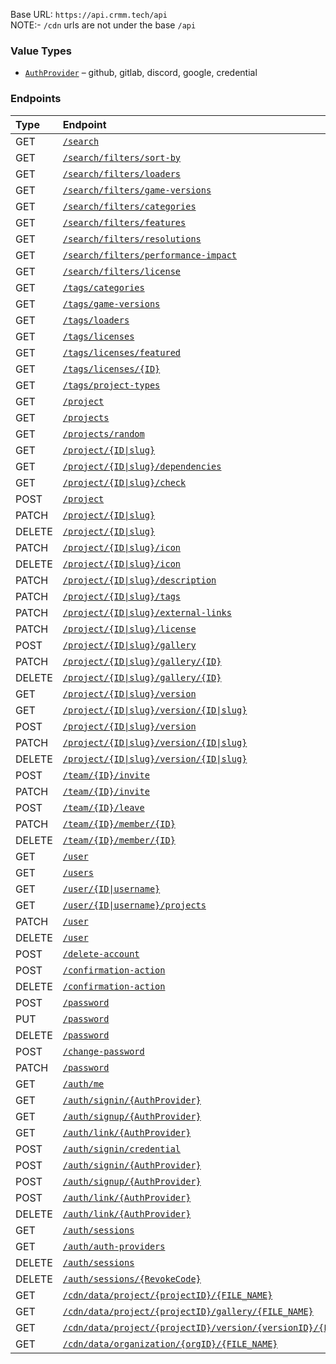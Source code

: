 Base URL: `https://api.crmm.tech/api` <br />
NOTE:- `/cdn` urls are not under the base `/api`

### Value Types
* [`AuthProvider`](/packages/shared/types/index.ts#L2) &ndash; github, gitlab, discord, google, credential

### Endpoints
| Type   | Endpoint  |
|:-------|:----------|
| GET    | [`/search`](/packages/backend/src/search/router.ts#L26) |
| GET    | [`/search/filters/sort-by`](/packages/backend/src/search/router.ts#L26) |
| GET    | [`/search/filters/loaders`](/packages/backend/src/search/router.ts#L26) |
| GET    | [`/search/filters/game-versions`](/packages/backend/src/search/router.ts#L26) |
| GET    | [`/search/filters/categories`](/packages/backend/src/search/router.ts#L26) |
| GET    | [`/search/filters/features`](/packages/backend/src/search/router.ts#L26) |
| GET    | [`/search/filters/resolutions`](/packages/backend/src/search/router.ts#L26) |
| GET    | [`/search/filters/performance-impact`](/packages/backend/src/search/router.ts#L26) |
| GET    | [`/search/filters/license`](/packages/backend/src/search/router.ts#L26) |
| GET    | [`/tags/categories`](/packages/backend/src/tags.ts#L13) |
| GET    | [`/tags/game-versions`](/packages/backend/src/tags.ts#L13) |
| GET    | [`/tags/loaders`](/packages/backend/src/tags.ts#L13) |
| GET    | [`/tags/licenses`](/packages/backend/src/tags.ts#L13) |
| GET    | [`/tags/licenses/featured`](/packages/backend/src/tags.ts#L13) |
| GET    | [`/tags/licenses/{ID}`](/packages/backend/src/tags.ts#L13) |
| GET    | [`/tags/project-types`](/packages/backend/src/tags.ts#L13) |
| GET    | [`/project`](/packages/backend/src/project/router.ts#L32) |
| GET    | [`/projects`](/packages/backend/src/project/bulk_router.ts#L9) |
| GET    | [`/projects/random`](/packages/backend/src/project/bulk_router.ts#L9) |
| GET    | [`/project/{ID\|slug}`](/packages/backend/src/project/router.ts#L32) |
| GET    | [`/project/{ID\|slug}/dependencies`](/packages/backend/src/project/router.ts#L32) |
| GET    | [`/project/{ID\|slug}/check`](/packages/backend/src/project/router.ts#L32) |
| POST    | [`/project`](/packages/backend/src/project/router.ts#L32) |
| PATCH    | [`/project/{ID\|slug}`](/packages/backend/src/project/router.ts#L32) |
| DELETE    | [`/project/{ID\|slug}`](/packages/backend/src/project/router.ts#L32) |
| PATCH    | [`/project/{ID\|slug}/icon`](/packages/backend/src/project/router.ts#L32) |
| DELETE    | [`/project/{ID\|slug}/icon`](/packages/backend/src/project/router.ts#L32) |
| PATCH    | [`/project/{ID\|slug}/description`](/packages/backend/src/project/router.ts#L32) |
| PATCH    | [`/project/{ID\|slug}/tags`](/packages/backend/src/project/router.ts#L32) |
| PATCH    | [`/project/{ID\|slug}/external-links`](/packages/backend/src/project/router.ts#L32) |
| PATCH    | [`/project/{ID\|slug}/license`](/packages/backend/src/project/router.ts#L32) |
| POST    | [`/project/{ID\|slug}/gallery`](/packages/backend/src/project/router.ts#L32) |
| PATCH    | [`/project/{ID\|slug}/gallery/{ID}`](/packages/backend/src/project/router.ts#L32) |
| DELETE    | [`/project/{ID\|slug}/gallery/{ID}`](/packages/backend/src/project/router.ts#L32) |
| GET    | [`/project/{ID\|slug}/version`](/packages/backend/src/project/version/router.ts#L14) |
| GET    | [`/project/{ID\|slug}/version/{ID\|slug}`](/packages/backend/src/project/version/router.ts#L14) |
| POST    | [`/project/{ID\|slug}/version`](/packages/backend/src/project/version/router.ts#L14) |
| PATCH    | [`/project/{ID\|slug}/version/{ID\|slug}`](/packages/backend/src/project/version/router.ts#L14) |
| DELETE    | [`/project/{ID\|slug}/version/{ID\|slug}`](/packages/backend/src/project/version/router.ts#L14) |
| POST    | [`/team/{ID}/invite`](/packages/backend/src/project/team/router.ts#L20) |
| PATCH    | [`/team/{ID}/invite`](/packages/backend/src/project/team/router.ts#L20) |
| POST    | [`/team/{ID}/leave`](/packages/backend/src/project/team/router.ts#L20) |
| PATCH    | [`/team/{ID}/member/{ID}`](/packages/backend/src/project/team/router.ts#L20) |
| DELETE    | [`/team/{ID}/member/{ID}`](/packages/backend/src/project/team/router.ts#L20) |
| GET    | [`/user`](/packages/backend/src/user/router.ts#L34) |
| GET    | [`/users`](/packages/backend/src/user/bulk_actions/router.ts#L7) |
| GET    | [`/user/{ID\|username}`](/packages/backend/src/user/router.ts#L34) |
| GET    | [`/user/{ID\|username}/projects`](/packages/backend/src/user/router.ts#L34) |
| PATCH    | [`/user`](/packages/backend/src/user/router.ts#L34) |
| DELETE    | [`/user`](/packages/backend/src/user/router.ts#L34) |
| POST    | [`/delete-account`](/packages/backend/src/user/router.ts#L34) |
| POST    | [`/confirmation-action`](/packages/backend/src/user/router.ts#L34) |
| DELETE    | [`/confirmation-action`](/packages/backend/src/user/router.ts#L34) |
| POST    | [`/password`](/packages/backend/src/user/router.ts#L34) |
| PUT    | [`/password`](/packages/backend/src/user/router.ts#L34) |
| DELETE    | [`/password`](/packages/backend/src/user/router.ts#L34) |
| POST    | [`/change-password`](/packages/backend/src/user/router.ts#L34) |
| PATCH    | [`/password`](/packages/backend/src/user/router.ts#L34) |
| GET    | [`/auth/me`](/packages/backend/src/auth/router.ts#L28) |
| GET    | [`/auth/signin/{AuthProvider}`](/packages/backend/src/auth/router.ts#L28) |
| GET    | [`/auth/signup/{AuthProvider}`](/packages/backend/src/auth/router.ts#L28) |
| GET    | [`/auth/link/{AuthProvider}`](/packages/backend/src/auth/router.ts#L28) |
| POST    | [`/auth/signin/credential`](/packages/backend/src/auth/router.ts#L28) |
| POST    | [`/auth/signin/{AuthProvider}`](/packages/backend/src/auth/router.ts#L28) |
| POST    | [`/auth/signup/{AuthProvider}`](/packages/backend/src/auth/router.ts#L28) |
| POST    | [`/auth/link/{AuthProvider}`](/packages/backend/src/auth/router.ts#L28) |
| DELETE    | [`/auth/link/{AuthProvider}`](/packages/backend/src/auth/router.ts#L28) |
| GET    | [`/auth/sessions`](/packages/backend/src/auth/router.ts#L28) |
| GET    | [`/auth/auth-providers`](/packages/backend/src/auth/router.ts#L28) |
| DELETE    | [`/auth/sessions`](/packages/backend/src/auth/router.ts#L28) |
| DELETE    | [`/auth/sessions/{RevokeCode}`](/packages/backend/src/auth/router.ts#L28) |
| GET    | [`/cdn/data/project/{projectID}/{FILE_NAME}`](/packages/backend/src/cdn/router.ts#L22) |
| GET    | [`/cdn/data/project/{projectID}/gallery/{FILE_NAME}`](/packages/backend/src/cdn/router.ts#L22) |
| GET    | [`/cdn/data/project/{projectID}/version/{versionID}/{FILE_NAME}`](/packages/backend/src/cdn/router.ts#L22) |
| GET    | [`/cdn/data/organization/{orgID}/{FILE_NAME}`](/packages/backend/src/cdn/router.ts#L22) |